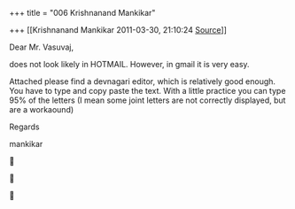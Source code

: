 +++
title = "006 Krishnanand Mankikar"

+++
[[Krishnanand Mankikar	2011-03-30, 21:10:24 [Source](https://groups.google.com/g/samskrita/c/Fo2z2hYBUt8)]]







Dear Mr. Vasuvaj,



does not look likely in HOTMAIL. However, in gmail it is very easy.



Attached please find a devnagari editor, which is relatively good enough. You have to type and copy paste the text. With a little practice you can type 95% of the letters (I mean some joint letters are not correctly displayed, but are a workaound)



Regards

mankikar

  
  








